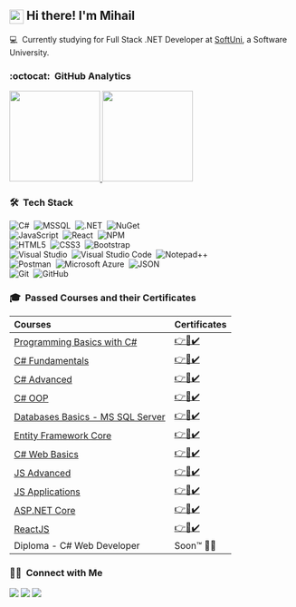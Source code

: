 ## <img src="https://media.giphy.com/media/hvRJCLFzcasrR4ia7z/giphy.gif" width="25px" align="center"> Hi there! I'm Mihail 
💻 &nbsp;Currently studying for Full Stack .NET Developer at <a href="https://softuni.bg/">SoftUni</a>, a Software University.

### :octocat: &nbsp;GitHub Analytics

<p>
<a align="left" href="https://github.com/MihailKarabashev">
  <img height="160em" src="https://github-readme-stats-eight-theta.vercel.app/api?username=MihailKarabashev&show_icons=true&theme=react&include_all_commits=true&count_private=true "/>
  <img height="160em" src="https://github-readme-stats-eight-theta.vercel.app/api/top-langs/?username=MihailKarabashev&layout=compact&langs_count=8&hide=java,r&theme=react "/>
</a>
</p>

### 🛠 &nbsp;Tech Stack

![C#](https://img.shields.io/badge/-C%23-239120?style=flat&logo=c-sharp&logoColor=white)&nbsp;
![MSSQL](https://img.shields.io/badge/MSSQL-CC2927?style=flat&logo=microsoft-sql-server&logoColor=white)&nbsp;
![.NET](https://img.shields.io/badge/.NET-5C2D91?style=flat&logo=.net&logoColor=white)&nbsp;
![NuGet](https://img.shields.io/badge/NuGet-004880?style=flat&logo=nuget&logoColor=white)&nbsp;\
![JavaScript](https://img.shields.io/badge/JavaScript-F7DF1E?style=flat&logo=javascript&logoColor=black)&nbsp;
![React](https://img.shields.io/badge/React-61DAFB?style=flat&logo=react&logoColor=black)&nbsp;
![NPM](https://img.shields.io/badge/Npm-CB3837?style=flat&logo=npm&logoColor=white)&nbsp;\
![HTML5](https://img.shields.io/badge/HTML5-E34F26?style=flat&logo=html5&logoColor=white)&nbsp;
![CSS3](https://img.shields.io/badge/CSS3-1572B6?&style=flat&logo=css3&logoColor=white)&nbsp;
![Bootstrap](https://img.shields.io/badge/Bootstrap-563D7C?style=flat&logo=bootstrap&logoColor=white)&nbsp;\
![Visual Studio](https://img.shields.io/badge/Visual%20Studio-5C2D91?style=flat&logo=visual-studio&logoColor=white)&nbsp;
![Visual Studio Code](https://img.shields.io/badge/Visual%20Studio%20Code-007ACC?style=flat&logo=visual-studio-code&logoColor=white)&nbsp;
![Notepad++](https://img.shields.io/badge/Notepad%2B%2B-90E59A?style=flat&logo=notepad%2B%2B&logoColor=black)&nbsp;\
![Postman](https://img.shields.io/badge/Postman-FF6C37?style=flat&logo=postman&logoColor=white)&nbsp;
![Microsoft Azure](https://img.shields.io/badge/Microsoft%20Azure-0078D4?style=flat&logo=microsoftazure&logoColor=white)&nbsp;
![JSON](https://img.shields.io/badge/JSON-000000?style=flat&logo=json&logoColor=white)&nbsp;\
![Git](https://img.shields.io/badge/Git-F05032?style=flat&logo=git&logoColor=white)&nbsp;
![GitHub](https://img.shields.io/badge/GitHub-181717?style=flat&logo=github&logoColor=white)&nbsp;

### 🎓 &nbsp;Passed Courses and their Certificates


| **Courses**                                                                                             | **Certificates**                                                           |
| :------------------------------------------------------------------------------------------------------ | :------------------------------------------------------------------------- |
| <a href="https://softuni.bg/certificates/details/77159/5e7129e4" > Programming Basics with C# </a>      | <a href="https://softuni.bg/certificates/details/77159/5e7129e4"> 👉📜✔️</a>  |
| <a href="https://softuni.bg/certificates/details/86075/1b990e71"> C# Fundamentals </a>                  | <a href="https://softuni.bg/certificates/details/86075/1b990e71"> 👉📜✔️</a>  |
| <a href="https://softuni.bg/certificates/details/90228/fdca77ac"> C# Advanced </a>                      | <a href="https://softuni.bg/certificates/details/90228/fdca77ac"> 👉📜✔️</a>  |
| <a href="https://softuni.bg/certificates/details/95704/6fa188a5"> C# OOP </a>                           | <a href="https://softuni.bg/certificates/details/95704/6fa188a5"> 👉📜✔️</a>  |
| <a href="https://softuni.bg/certificates/details/97892/b60d450e"> Databases Basics - MS SQL Server </a> | <a href="https://softuni.bg/certificates/details/97892/b60d450e"> 👉📜✔️</a>  |
| <a href="https://softuni.bg/certificates/details/102617/a420ec57"> Entity Framework Core </a>           | <a href="https://softuni.bg/certificates/details/102617/a420ec57"> 👉📜✔️</a> |
| <a href="https://softuni.bg/certificates/details/109430/906e1087"> C# Web Basics </a>                   | <a href="https://softuni.bg/certificates/details/109430/906e1087"> 👉📜✔️</a> |
| <a href="https://softuni.bg/certificates/details/114704/ab2dc577"> JS Advanced </a>                     | <a href="https://softuni.bg/certificates/details/114704/ab2dc577"> 👉📜✔️</a> |
| <a href="https://softuni.bg/certificates/details/120811/1feed75e"> JS Applications </a>                 | <a href="https://softuni.bg/certificates/details/120811/1feed75e"> 👉📜✔️</a> |
| <a href="https://softuni.bg/certificates/details/113401/8b94f947"> ASP.NET Core </a>                    | <a href=""> 👉📜✔️</a>                                                        |
| <a href=""> ReactJS </a>                                                                                | <a href="https://softuni.bg/certificates/details/122134/8b36b703"> 👉📜✔️</a> |
| Diploma - C# Web Developer                                                                              | Soon™ 👨‍💻                                                                    |


### 🤝🏻  &nbsp;Connect with Me

<a href="https://www.linkedin.com/in/mihail-karabashev-39169722a/"><img src="https://img.shields.io/badge/-Mihail%20Karabashev-0A66C2?style=flat&logo=linkedin&logoColor=white"/></a>
<a href="mailto:mihailkarabashev@gmail.com"><img src="https://img.shields.io/badge/-mihailkarabashev@gmail.com-EA4335?style=flat&logo=gmail&logoColor=white"/></a>
<a href="https://www.facebook.com/mihail.karabashev/"><img src="https://img.shields.io/badge/-Mihail%20Karabashev-1877F2?style=flat&logo=facebook&logoColor=white"/></a>
<!--  <a href="https://www.reddit.com/user/TerterBG"><img src="https://img.shields.io/badge/-Reddit-FF4500?style=flat&logo=reddit&logoColor=white"/></a> -->
